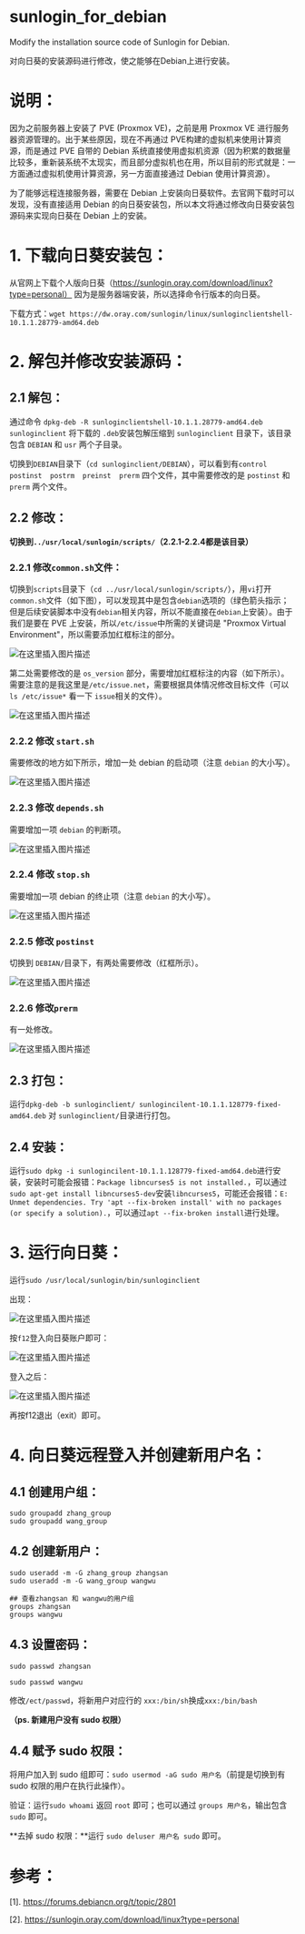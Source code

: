 # sunlogin_for_debian
Modify the installation source code of Sunlogin for Debian. 
 
对向日葵的安装源码进行修改，使之能够在Debian上进行安装。

# 说明：
因为之前服务器上安装了 PVE (Proxmox VE)，之前是用 Proxmox VE 进行服务器资源管理的。出于某些原因，现在不再通过 PVE构建的虚拟机来使用计算资源，而是通过 PVE 自带的 Debian 系统直接使用虚拟机资源（因为积累的数据量比较多，重新装系统不太现实，而且部分虚拟机也在用，所以目前的形式就是：一方面通过虚拟机使用计算资源，另一方面直接通过 Debian 使用计算资源）。

为了能够远程连接服务器，需要在 Debian 上安装向日葵软件。去官网下载时可以发现，没有直接适用 Debian 的向日葵安装包，所以本文将通过修改向日葵安装包源码来实现向日葵在 Debian 上的安装。

# 1. 下载向日葵安装包：
从官网上下载个人版向日葵（https://sunlogin.oray.com/download/linux?type=personal） 因为是服务器端安装，所以选择命令行版本的向日葵。

下载方式：`wget https://dw.oray.com/sunlogin/linux/sunloginclientshell-10.1.1.28779-amd64.deb`

# 2. 解包并修改安装源码：
## 2.1 解包：
通过命令 `dpkg-deb -R sunloginclientshell-10.1.1.28779-amd64.deb sunloginclient` 将下载的 `.deb`安装包解压缩到 `sunloginclient` 目录下，该目录包含 `DEBIAN` 和 `usr` 两个子目录。

切换到`DEBIAN`目录下（`cd sunloginclient/DEBIAN`），可以看到有`control postinst  postrm  preinst  prerm` 四个文件，其中需要修改的是 `postinst` 和 `prerm` 两个文件。

## 2.2 修改：

**切换到`../usr/local/sunlogin/scripts/`（2.2.1-2.2.4都是该目录）**
### 2.2.1 修改`common.sh`文件：
切换到`scripts`目录下（`cd ../usr/local/sunlogin/scripts/`），用`vi`打开`common.sh`文件（如下图），可以发现其中是包含`debian`选项的（绿色箭头指示；但是后续安装脚本中没有`debian`相关内容，所以不能直接在`debian`上安装）。由于我们是要在 PVE 上安装，所以`/etc/issue`中所需的关键词是 "Proxmox Virtual Environment"，所以需要添加红框标注的部分。

![在这里插入图片描述](./figures/f1.png)

第二处需要修改的是 `os_version` 部分，需要增加红框标注的内容（如下所示）。需要注意的是我这里是`/etc/issue.net`，需要根据具体情况修改目标文件（可以 `ls /etc/issue*` 看一下 `issue`相关的文件）。

![在这里插入图片描述](./figures/f2.png)

### 2.2.2 修改 `start.sh`

需要修改的地方如下所示，增加一处 debian 的启动项（注意 `debian` 的大小写）。

![在这里插入图片描述](./figures/f3.png)

### 2.2.3 修改 `depends.sh`

需要增加一项 `debian` 的判断项。

![在这里插入图片描述](./figures/f4.png)

### 2.2.4 修改 `stop.sh`

需要增加一项 debian 的终止项（注意 `debian` 的大小写）。

![在这里插入图片描述](./figures/f5.png)

### 2.2.5 修改 `postinst`
切换到 `DEBIAN/`目录下，有两处需要修改（红框所示）。

![在这里插入图片描述](./figures/f6.png)

### 2.2.6 修改`prerm`
有一处修改。

![在这里插入图片描述](./figures/f7.png)

## 2.3 打包：
运行`dpkg-deb -b sunloginclient/ sunlogincilent-10.1.1.128779-fixed-amd64.deb` 对 `sunloginclient/`目录进行打包。

## 2.4 安装：
运行`sudo dpkg -i sunlogincilent-10.1.1.128779-fixed-amd64.deb`进行安装，安装时可能会报错：`Package libncurses5 is not installed.`，可以通过`sudo apt-get install libncurses5-dev`安装`libncurses5`，可能还会报错：`E: Unmet dependencies. Try 'apt --fix-broken install' with no packages (or specify a solution).`，可以通过`apt --fix-broken install`进行处理。

# 3. 运行向日葵：
运行`sudo /usr/local/sunlogin/bin/sunloginclient`

出现：

![在这里插入图片描述](./figures/f8.png)

按`f12`登入向日葵账户即可：

![在这里插入图片描述](./figures/f9.png)

登入之后：

![在这里插入图片描述](./figures/f10.png)

再按f12退出（exit）即可。

# 4. 向日葵远程登入并创建新用户名：
## 4.1 创建用户组：
```shell
sudo groupadd zhang_group
sudo groupadd wang_group
```
## 4.2 创建新用户：
```shell
sudo useradd -m -G zhang_group zhangsan
sudo useradd -m -G wang_group wangwu

## 查看zhangsan 和 wangwu的用户组
groups zhangsan
groups wangwu
```

## 4.3  设置密码：
```shell
sudo passwd zhangsan

sudo passwd wangwu
```

修改`/ect/passwd`，将新用户对应行的 `xxx:/bin/sh`换成`xxx:/bin/bash`

**（ps. 新建用户没有 sudo 权限）**
## 4.4 赋予 sudo 权限：
将用户加入到 sudo 组即可：`sudo usermod -aG sudo 用户名`（前提是切换到有 sudo 权限的用户在执行此操作）。

验证：运行`sudo whoami` 返回 `root` 即可；也可以通过 `groups 用户名`，输出包含 `sudo` 即可。

**去掉 sudo 权限：**运行 `sudo deluser 用户名 sudo` 即可。

# 参考：
[1]. https://forums.debiancn.org/t/topic/2801

[2]. https://sunlogin.oray.com/download/linux?type=personal









